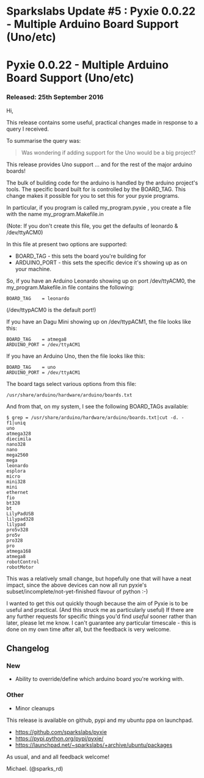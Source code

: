 # Sparkslabs Update #5 : Pyxie 0.0.22 - Multiple Arduino Board Support (Uno/etc)

# Pyxie 0.0.22 - Multiple Arduino Board Support (Uno/etc)

### Released: 25th September 2016


Hi,

This release contains some useful, practical changes made in response to a
query I received.

To summarise the query was:

> Was wondering if adding support for the Uno would be a big project?

This release provides Uno support ...  and for the rest of the major arduino
boards!

The bulk of building code for the arduino is handled by the arduino
project's tools.  The specific board built for is controlled by the
BOARD_TAG.  This change makes it possible for you to set this for your pyxie
programs.

In particular, if you program is called my_program.pyxie , you create a file
with the name my_program.Makefile.in

(Note: If you don't create this file, you get the defaults of leonardo & /dev/ttyACM0)

In this file at present two options are supported:

* BOARD_TAG - this sets the board you're building for
* ARDUINO_PORT - this sets the specific device it's showing up as on your machine.

So, if you have an Arduino Leonardo showing up on port /dev/ttyACM0, the
my_program.Makefile.in file contains the following:

    BOARD_TAG    = leonardo

(/dev/ttypACM0 is the default port!)

If you have an Dagu Mini showing up on /dev/ttypACM1, the file looks like this:

    BOARD_TAG    = atmega8
    ARDUINO_PORT = /dev/ttyACM1

If you have an Arduino Uno, then the file looks like this:

    BOARD_TAG    = uno
    ARDUINO_PORT = /dev/ttyACM1

The board tags select various options from this file:

    /usr/share/arduino/hardware/arduino/boards.txt

And from that, on my system, I see the following BOARD_TAGs available:

    $ grep = /usr/share/arduino/hardware/arduino/boards.txt|cut -d. -f1|uniq
    uno
    atmega328
    diecimila
    nano328
    nano
    mega2560
    mega
    leonardo
    esplora
    micro
    mini328
    mini
    ethernet
    fio
    bt328
    bt
    LilyPadUSB
    lilypad328
    lilypad
    pro5v328
    pro5v
    pro328
    pro
    atmega168
    atmega8
    robotControl
    robotMotor

This was a relatively small change, but hopefully one that will have a neat
impact, since the above devices can now all run pyxie's
subset/incomplete/not-yet-finished flavour of python :-)

I wanted to get this out quickly though because the aim of Pyxie is to be
useful and practical.  (And this struck me as particularly useful) If there
are any further requests for specific things you'd find *useful* sooner
rather than later, please let me know.  I can't guarantee any particular
timescale - this is done on my own time after all, but the feedback is very
welcome.

## Changelog

### New

* Ability to override/define which arduino board you're working with.

### Other

* Minor cleanups

This release is available on github, pypi and my ubuntu ppa on launchpad.

* https://github.com/sparkslabs/pyxie
* https://pypi.python.org/pypi/pyxie/
* https://launchpad.net/~sparkslabs/+archive/ubuntu/packages

As usual, and and all feedback welcome!

Michael. (@sparks_rd)


